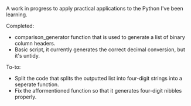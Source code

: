 A work in progress to apply practical applications to the Python I've been learning.

Completed:

- comparison_generator function that is used to generate a list of binary column headers.
- Basic script, it currently generates the correct decimal conversion, but it's untidy.

To-to:

- Split the code that splits the outputted list into four-digit strings into a seperate function.
- Fix the afformentioned function so that it generates four-digit nibbles properly. 

